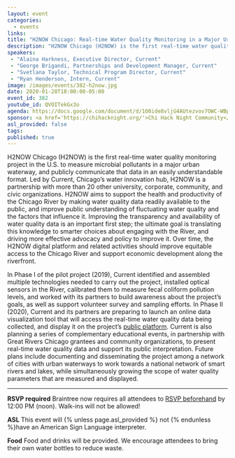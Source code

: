 ```yaml
---
layout: event
categories:
  - events
links:
title: "H2NOW Chicago: Real-time Water Quality Monitoring in a Major Urban Waterway"
description: "H2NOW Chicago (H2NOW) is the first real-time water quality monitoring project in the U.S. to measure microbial pollutants in a major urban waterway, and publicly communicate that data in an easily understandable format. In Phase II (2020), Current and its partners are preparing to launch an online data visualization tool that will access the real-time water quality data being collected, and display it on the project’s public platform."
speakers:
 - "Alaina Harkness, Executive Director, Current"
 - "George Brigandi, Partnerships and Development Manager, Current"
 - "Svetlana Taylor, Technical Program Director, Current"
 - "Ryan Henderson, Intern, Current"
image: /images/events/382-h2now.jpg
date: 2020-01-28T18:00:00-05:00
event_id: 382
youtube_id: QVOITekGx3o
agenda: https://docs.google.com/document/d/1O0ide8vljG4AUtezvov7OWC-WBp3GC9-n7OJeiZLAPM/edit?usp=sharing
sponsor: <a href='https://chihacknight.org/'>Chi Hack Night Community</a>
asl_provided: false
tags:
published: true
---
```


H2NOW Chicago (H2NOW) is the first real-time water quality monitoring project in the U.S. to 
measure microbial pollutants in a major urban waterway, and publicly communicate that data in an easily understandable format. Led by Current, Chicago’s water innovation hub, H2NOW is a partnership with more than 20 other university, corporate, community, and civic organizations. H2NOW aims to support the health and productivity of the Chicago River by making water quality data readily available to the public, and improve public understanding of fluctuating water quality and the factors that influence it. Improving the transparency and availability of water quality data is an important first step; the ultimate goal is translating this knowledge to smarter choices about engaging with the River, and driving more effective advocacy and policy to improve it. Over time, the H2NOW digital platform and related activities should improve equitable access to the Chicago River and support economic development along the riverfront. 

In Phase I of the pilot project (2019), Current identified and assembled multiple technologies needed to carry out the project, installed optical sensors in the River, calibrated them to measure fecal coliform pollution levels, and worked with its partners to build awareness about the project’s goals, as well as support volunteer survey and sampling efforts. In Phase II (2020), Current and its partners are preparing to launch an online data visualization tool that will access the real-time water quality data being collected, and display it on the project’s [public platform](http://www.H2NOWChicago.org). Current is also planning a series of complementary educational events, in partnership with Great Rivers Chicago grantees and community organizations, to present real-time water quality data and support its public interpretation. Future plans include documenting and disseminating the project among a network of cities with urban waterways to work towards a national network of smart rivers and lakes, while simultaneously growing the scope of water quality parameters that are measured and displayed. 

---

**RSVP required** Braintree now requires all attendees to [RSVP beforehand]({{site.rsvp_url}}) by 12:00 PM (noon). Walk-ins will not be allowed!

**ASL** This event will {% unless page.asl_provided %} not {% endunless %}have an American Sign Language interpreter.

**Food** Food and drinks will be provided. We encourage attendees to bring their own water bottles to reduce waste.
